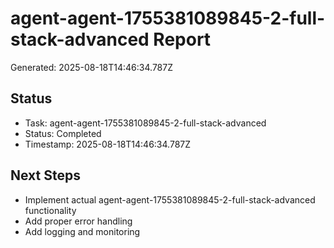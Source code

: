 # agent-agent-1755381089845-2-full-stack-advanced Report

Generated: 2025-08-18T14:46:34.787Z

## Status
- Task: agent-agent-1755381089845-2-full-stack-advanced
- Status: Completed
- Timestamp: 2025-08-18T14:46:34.787Z

## Next Steps
- Implement actual agent-agent-1755381089845-2-full-stack-advanced functionality
- Add proper error handling
- Add logging and monitoring
